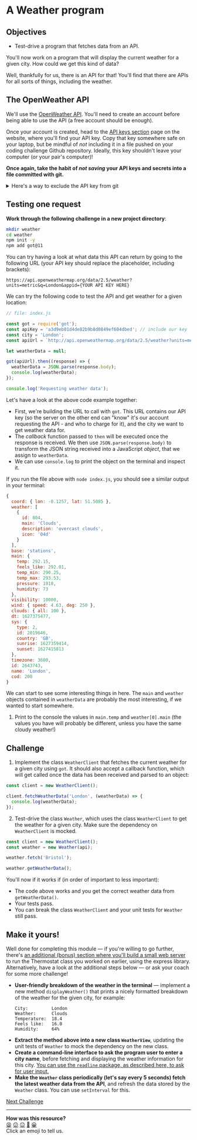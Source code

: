 # A Weather program

## Objectives

 * Test-drive a program that fetches data from an API.

You'll now work on a program that will display the current weather for a given city. How
could we get this kind of data?

Well, thankfully for us, there is an API for that! You'll find that there are APIs for all
sorts of things, including the weather.

## The OpenWeather API

We'll use the [OpenWeather API](https://openweathermap.org/api). You'll need to create an
account before being able to use the API (a free account should be enough).

Once your account is created, head to the [API keys
section](https://home.openweathermap.org/api_keys) page on the website, where you'll find
your API key. Copy that key somewhere safe on your laptop, but be mindful of *not*
including it in a file pushed on your coding challenge Github repository. Ideally, this
key shouldn't leave your computer (or your pair's computer)!

**Once again, take the habit of *not saving* your API keys and secrets into a file
committed with git.**

<details>
  <summary>Here's a way to exclude the API key from git</summary>

  1. Create a file `apiKey.js` that exports the value:
  ```js
  // file: apiKey.js
  module.exports = 'a3d9eb01d4de82b9b8d0849ef604dbed';
  ```

  2. Import this file from the other file where you need it:
  ```js
  // file: index.js
  const apiKey = require('./apiKey');

  // ...
  const apiUrl = `http://api.openweathermap.org/data/2.5/weather?units=metric&q=${city}&appid=${apiKey}
  ```

  3. Make sure the file `apiKey.js` is added to the `.gitignore` file so git won't commit
     it:
  ```bash
  $ echo "apiKey.js" >> .gitignore
  ```
</details>

## Testing one request

**Work through the following challenge in a new project directory**:

```bash
mkdir weather
cd weather
npm init -y
npm add got@11
```

You can try having a look at what data this API can return by going to the following URL
(your API key should replace the placeholder, including brackets):
```
https://api.openweathermap.org/data/2.5/weather?units=metric&q=London&appid={YOUR API KEY HERE}
```

We can try the following code to test the API and get weather for a given location:

```javascript
// file: index.js

const got = require('got');
const apiKey = 'a3d9eb01d4de82b9b8d0849ef604dbed'; // include our key
const city = 'London';
const apiUrl = `http://api.openweathermap.org/data/2.5/weather?units=metric&q=${city}&appid=${apiKey}`;

let weatherData = null;

got(apiUrl).then((response) => {
  weatherData = JSON.parse(response.body);
  console.log(weatherData);
});

console.log('Requesting weather data');
```

Let's have a look at the above code example together:
 * First, we're building the URL to call with `got`. This URL contains our API key (so the
   server on the other end can "know" it's our account requesting the API - and who to
   charge for it), and the city we want to get weather data for.
 * The *callback* function passed to `then` will be executed once the response is
   received. We then use `JSON.parse(response.body)` to transform the JSON string received
   into a JavaScript *object*, that we assign to `weatherData`.
 * We can use `console.log` to print the object on the terminal and inspect it.

If you run the file above with `node index.js`, you should see a similar output in your
terminal:

```javascript
{
  coord: { lon: -0.1257, lat: 51.5085 },
  weather: [
    {
      id: 804,
      main: 'Clouds',
      description: 'overcast clouds',
      icon: '04d'
    }
  ],
  base: 'stations',
  main: {
    temp: 292.15,
    feels_like: 292.01,
    temp_min: 290.25,
    temp_max: 293.53,
    pressure: 1010,
    humidity: 73
  },
  visibility: 10000,
  wind: { speed: 4.63, deg: 250 },
  clouds: { all: 100 },
  dt: 1627375477,
  sys: {
    type: 2,
    id: 2019646,
    country: 'GB',
    sunrise: 1627359414,
    sunset: 1627415813
  },
  timezone: 3600,
  id: 2643743,
  name: 'London',
  cod: 200
}
```

We can start to see some interesting things in here. The `main` and `weather` objects
contained in  `weatherData` are probably the most interesting, if we wanted to start
somewhere.

1. Print to the console the values in `main.temp` and `weather[0].main` (the values you
   have will probably be different, unless you have the same cloudy weather!)

## Challenge

1. Implement the class `WeatherClient` that fetches the current weather for a given city
   using `got`. It should also accept a callback function, which will get called once the
   data has been received and parsed to an object:

```js
const client = new WeatherClient();

client.fetchWeatherData('London', (weatherData) => {
  console.log(weatherData);
});
```


2. Test-drive the class `Weather`, which uses the class `WeatherClient` to get the weather
   for a given city. Make sure the dependency on `WeatherClient` is mocked.

```js
const client = new WeatherClient();
const weather = new Weather(api);

weather.fetch('Bristol');

weather.getWeatherData();
```

You'll now if it works if (in order of important to less important):
  * The code above works and you get the correct weather data from `getWeatherData()`.
  * Your tests pass.
  * You can break the class `WeatherClient` and your unit tests for `Weather` still pass.

## Make it yours!

Well done for completing this module — if you're willing to go further, there's [an
additional (bonus) section where you'll build a small web server](./07_web_server.md) to
run the Thermostat class you worked on earlier, using the express library. Alternatively,
have a look at the additional steps below — or ask your coach for some more challenge!

 * **User-friendly breakdown of the weather in the terminal** — implement a new method
   `displayWeather()` that prints a nicely formatted breakdown of the weather for the
   given city, for example:
    ```
    City:         London
    Weather:      Clouds
    Temperature:  18.4
    Feels like:   16.0
    Humidity:     64%
    ```
  * **Extract the method above into a new class `WeatherView`**, updating the unit tests
    of `Weather` to mock the dependency on the new class.
  * **Create a command-line interface to ask the program user to enter a city name**,
    before fetching and displaying the weather information for this city. [You can use the
    `readline` package, as described here, to ask for user
    input.](https://nodejs.org/api/readline.html#rlquestionquery-options-callback) 
  * **Make the `Weather` class periodically (let's say every 5 seconds) fetch the latest
    weather data from the API**, and refresh the data stored by the `Weather` class. You
    can use `setInterval` for this.

[Next Challenge](07_web_server.md)

<!-- BEGIN GENERATED SECTION DO NOT EDIT -->

---

**How was this resource?**  
[😫](https://airtable.com/shrUJ3t7KLMqVRFKR?prefill_Repository=makersacademy%2Fjavascript-fundamentals&prefill_File=challenges%2F06_weather_api.md&prefill_Sentiment=😫) [😕](https://airtable.com/shrUJ3t7KLMqVRFKR?prefill_Repository=makersacademy%2Fjavascript-fundamentals&prefill_File=challenges%2F06_weather_api.md&prefill_Sentiment=😕) [😐](https://airtable.com/shrUJ3t7KLMqVRFKR?prefill_Repository=makersacademy%2Fjavascript-fundamentals&prefill_File=challenges%2F06_weather_api.md&prefill_Sentiment=😐) [🙂](https://airtable.com/shrUJ3t7KLMqVRFKR?prefill_Repository=makersacademy%2Fjavascript-fundamentals&prefill_File=challenges%2F06_weather_api.md&prefill_Sentiment=🙂) [😀](https://airtable.com/shrUJ3t7KLMqVRFKR?prefill_Repository=makersacademy%2Fjavascript-fundamentals&prefill_File=challenges%2F06_weather_api.md&prefill_Sentiment=😀)  
Click an emoji to tell us.

<!-- END GENERATED SECTION DO NOT EDIT -->
